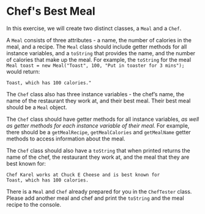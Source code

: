 # Chef's Best Meal
In this exercise, we will create two distinct classes, a `Meal` and a `Chef`.

A `Meal` consists of three attributes - a name, the number of calories in the meal, and a recipe. The `Meal` class should include getter methods for all instance variables, and a `toString` that provides the name, and the number of calories that make up the meal. For example, the `toString` for the meal ``Meal toast = new Meal("Toast", 100, "Put in toaster for 3 mins");`` would return:
```
Toast, which has 100 calories."
```
The `Chef` class also has three instance variables - the chef’s name, the name of the restaurant they work at, and their best meal. Their best meal should be a `Meal` object.

The `Chef` class should have getter methods for all instance variables, _as well as getter methods for each instance variable of their meal._ For example, there should be a `getMealRecipe`, `getMealCalories` and `getMealName` getter methods to access information about the meal.

The `Chef` class should also have a `toString` that when printed returns the name of the chef, the restaurant they work at, and the meal that they are best known for:
```
Chef Karel works at Chuck E Cheese and is best known for 
Toast, which has 100 calories.
```
There is a `Meal` and `Chef` already prepared for you in the `ChefTester` class. Please add another meal and chef and print the `toString` and the meal recipe to the console.